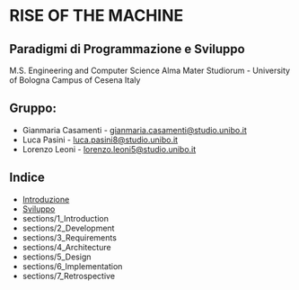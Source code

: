 # RISE OF THE MACHINE 

## Paradigmi di Programmazione e Sviluppo
M.S. Engineering and Computer Science
Alma Mater Studiorum - University of Bologna
Campus of Cesena
Italy

## Gruppo: 
- Gianmaria Casamenti - gianmaria.casamenti@studio.unibo.it 
- Luca Pasini - luca.pasini8@studio.unibo.it
- Lorenzo Leoni - lorenzo.leoni5@studio.unibo.it

## Indice
- [Introduzione](report/sections/1_Introduction.md)
- [Sviluppo](report/sections/2_Development.md)
- sections/1_Introduction
- sections/2_Development
- sections/3_Requirements
- sections/4_Architecture
- sections/5_Design
- sections/6_Implementation
- sections/7_Retrospective